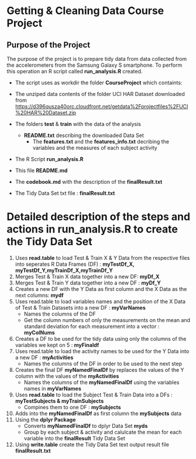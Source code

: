 # Getting & Cleaning Data Course Project

## Purpose of the Project

The purpose of the project is to prepare tidy data from data collected from the accelerometers from the Samsung Galaxy S smartphone.
To perform this operation an R script called **run_analysis.R** created. 
* The script uses as workdir the folder **CourseProject** which containts:
* The unziped data contents of the folder UCI HAR Dataset downloaded from https://d396qusza40orc.cloudfront.net/getdata%2Fprojectfiles%2FUCI%20HAR%20Dataset.zip                

* The folders **test** & **train** with the data of the analysis
	* **README.txt** describing the downloaded Data Set
        * The **features.txt** and the **features_info.txt** decribing the variables and the measures of each subject activity
* The R Script **run_analysis.R**
* This file **README.md**
* The **codebook.md** with the description of the **finalResult.txt**
* The Tidy Data Set txt file : **finalResult.txt**

# Detailed description of the steps and actions in run_analysis.R to create the Tidy Data Set

1. Uses **read.table** to load Test & Train X & Y Data from the respective files into seperates R Data Frames (DF) : **myTestDf_X, myTestDf_Y,myTrainDf_X,myTrainDf_Y**
2. Merges Test & Train  X data together into a new DF: **myDf_X**
3. Merges Test & Train  Y data together into a new DF : **myDf_Y**
4. Creates a new DF with the Y Data as first column and the X Data as the next columns: **mydf**
5. Uses read.table to load variables names and the position of the X Data of Test & Train Datasets into a new DF : **myVarNames**
	* Names the columns of the DF 
	* Get the column numbers of only the measurements on the mean and standard deviation for each measurement into a vector : **myColNums**
6. Creates a DF to be used for the tidy data using only the columns of the variables we kept on 5 : **myFinaldf**
7. Uses read.table to load the activity names to be used for the Y Data into a new DF : **myActivities**
	* Names the columns of the DF in order to be used to the next step
8. Creates the final DF **myNamedFinalDf** by replaces the values of the Y column with the values of the **myActivities**
	* Names the columns of the **myNamedFinalDf** using the variables names in  **myVarNames**
9. Uses **read.table** to load the Subject Test & Train Data into a DFs : **myTestSubjects & myTrainSubjects**
	* Compines them to one DF : **mySubjects**
10. Adds into the **myNamedFinalDf** as first column the **mySubjects** data
11. Using the **dplyr Package**
	* Converts **myNamedFinalDf** to dplyr Data Set **myds**
	* Group by each subject & activity and calulcate the mean for each variable into the **finalResult** Tidy Data Set
12. Using **write.table** create the Tidy Data Set text output result file **finalResult.txt**
	

